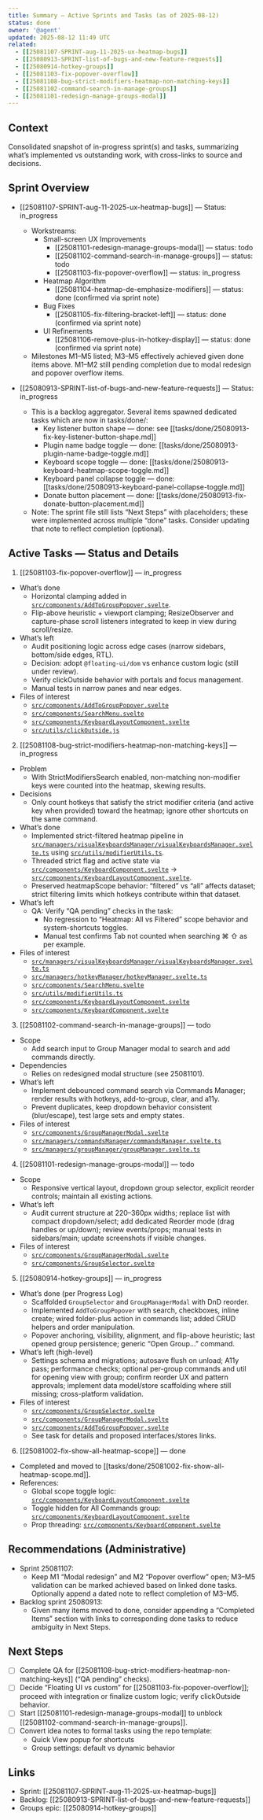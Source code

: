 ```yaml
---
title: Summary — Active Sprints and Tasks (as of 2025-08-12)
status: done
owner: '@agent'
updated: 2025-08-12 11:49 UTC
related:
  - [[25081107-SPRINT-aug-11-2025-ux-heatmap-bugs]]
  - [[25080913-SPRINT-list-of-bugs-and-new-feature-requests]]
  - [[25080914-hotkey-groups]]
  - [[25081103-fix-popover-overflow]]
  - [[25081108-bug-strict-modifiers-heatmap-non-matching-keys]]
  - [[25081102-command-search-in-manage-groups]]
  - [[25081101-redesign-manage-groups-modal]]
---
```


## Context

Consolidated snapshot of in-progress sprint(s) and tasks, summarizing what’s implemented vs outstanding work, with cross-links to source and decisions.

## Sprint Overview

- [[25081107-SPRINT-aug-11-2025-ux-heatmap-bugs]] — Status: in_progress

  - Workstreams:
    - Small-screen UX Improvements
      - [[25081101-redesign-manage-groups-modal]] — status: todo
      - [[25081102-command-search-in-manage-groups]] — status: todo
      - [[25081103-fix-popover-overflow]] — status: in_progress
    - Heatmap Algorithm
      - [[25081104-heatmap-de-emphasize-modifiers]] — status: done (confirmed via sprint note)
    - Bug Fixes
      - [[25081105-fix-filtering-bracket-left]] — status: done (confirmed via sprint note)
    - UI Refinements
      - [[25081106-remove-plus-in-hotkey-display]] — status: done (confirmed via sprint note)
  - Milestones M1–M5 listed; M3–M5 effectively achieved given done items above. M1–M2 still pending completion due to modal redesign and popover overflow items.

- [[25080913-SPRINT-list-of-bugs-and-new-feature-requests]] — Status: in_progress
  - This is a backlog aggregator. Several items spawned dedicated tasks which are now in tasks/done/:
    - Key listener button shape — done: see [[tasks/done/25080913-fix-key-listener-button-shape.md]]
    - Plugin name badge toggle — done: [[tasks/done/25080913-plugin-name-badge-toggle.md]]
    - Keyboard scope toggle — done: [[tasks/done/25080913-keyboard-heatmap-scope-toggle.md]]
    - Keyboard panel collapse toggle — done: [[tasks/done/25080913-keyboard-panel-collapse-toggle.md]]
    - Donate button placement — done: [[tasks/done/25080913-fix-donate-button-placement.md]]
  - Note: The sprint file still lists “Next Steps” with placeholders; these were implemented across multiple “done” tasks. Consider updating that note to reflect completion (optional).

## Active Tasks — Status and Details

1. [[25081103-fix-popover-overflow]] — in_progress

- What’s done
  - Horizontal clamping added in [`src/components/AddToGroupPopover.svelte`](src/components/AddToGroupPopover.svelte).
  - Flip-above heuristic + viewport clamping; ResizeObserver and capture-phase scroll listeners integrated to keep in view during scroll/resize.
- What’s left
  - Audit positioning logic across edge cases (narrow sidebars, bottom/side edges, RTL).
  - Decision: adopt `@floating-ui/dom` vs enhance custom logic (still under review).
  - Verify clickOutside behavior with portals and focus management.
  - Manual tests in narrow panes and near edges.
- Files of interest
  - [`src/components/AddToGroupPopover.svelte`](src/components/AddToGroupPopover.svelte)
  - [`src/components/SearchMenu.svelte`](src/components/SearchMenu.svelte)
  - [`src/components/KeyboardLayoutComponent.svelte`](src/components/KeyboardLayoutComponent.svelte)
  - [`src/utils/clickOutside.js`](src/utils/clickOutside.js)

2. [[25081108-bug-strict-modifiers-heatmap-non-matching-keys]] — in_progress

- Problem
  - With StrictModifiersSearch enabled, non-matching non-modifier keys were counted into the heatmap, skewing results.
- Decisions
  - Only count hotkeys that satisfy the strict modifier criteria (and active key when provided) toward the heatmap; ignore other shortcuts on the same command.
- What’s done
  - Implemented strict-filtered heatmap pipeline in [`src/managers/visualKeyboardsManager/visualKeyboardsManager.svelte.ts`](src/managers/visualKeyboardsManager/visualKeyboardsManager.svelte.ts) using [`src/utils/modifierUtils.ts`](src/utils/modifierUtils.ts).
  - Threaded strict flag and active state via [`src/components/KeyboardComponent.svelte`](src/components/KeyboardComponent.svelte) → [`src/components/KeyboardLayoutComponent.svelte`](src/components/KeyboardLayoutComponent.svelte).
  - Preserved heatmapScope behavior: “filtered” vs “all” affects dataset; strict filtering limits which hotkeys contribute within that dataset.
- What’s left
  - QA: Verify “QA pending” checks in the task:
    - No regression to “Heatmap: All vs Filtered” scope behavior and system-shortcuts toggles.
    - Manual test confirms Tab not counted when searching ⌘ ⇧ as per example.
- Files of interest
  - [`src/managers/visualKeyboardsManager/visualKeyboardsManager.svelte.ts`](src/managers/visualKeyboardsManager/visualKeyboardsManager.svelte.ts)
  - [`src/managers/hotkeyManager/hotkeyManager.svelte.ts`](src/managers/hotkeyManager/hotkeyManager.svelte.ts)
  - [`src/components/SearchMenu.svelte`](src/components/SearchMenu.svelte)
  - [`src/utils/modifierUtils.ts`](src/utils/modifierUtils.ts)
  - [`src/components/KeyboardLayoutComponent.svelte`](src/components/KeyboardLayoutComponent.svelte)
  - [`src/components/KeyboardComponent.svelte`](src/components/KeyboardComponent.svelte)

3. [[25081102-command-search-in-manage-groups]] — todo

- Scope
  - Add search input to Group Manager modal to search and add commands directly.
- Dependencies
  - Relies on redesigned modal structure (see 25081101).
- What’s left
  - Implement debounced command search via Commands Manager; render results with hotkeys, add-to-group, clear, and a11y.
  - Prevent duplicates, keep dropdown behavior consistent (blur/escape), test large sets and empty states.
- Files of interest
  - [`src/components/GroupManagerModal.svelte`](src/components/GroupManagerModal.svelte)
  - [`src/managers/commandsManager/commandsManager.svelte.ts`](src/managers/commandsManager/commandsManager.svelte.ts)
  - [`src/managers/groupManager/groupManager.svelte.ts`](src/managers/groupManager/groupManager.svelte.ts)

4. [[25081101-redesign-manage-groups-modal]] — todo

- Scope
  - Responsive vertical layout, dropdown group selector, explicit reorder controls; maintain all existing actions.
- What’s left
  - Audit current structure at 220–360px widths; replace list with compact dropdown/select; add dedicated Reorder mode (drag handles or up/down); review events/props; manual tests in sidebars/main; update screenshots if visible changes.
- Files of interest
  - [`src/components/GroupManagerModal.svelte`](src/components/GroupManagerModal.svelte)
  - [`src/components/GroupSelector.svelte`](src/components/GroupSelector.svelte)

5. [[25080914-hotkey-groups]] — in_progress

- What’s done (per Progress Log)
  - Scaffolded `GroupSelector` and `GroupManagerModal` with DnD reorder.
  - Implemented `AddToGroupPopover` with search, checkboxes, inline create; wired folder-plus action in commands list; added CRUD helpers and order manipulation.
  - Popover anchoring, visibility, alignment, and flip-above heuristic; last opened group persistence; generic “Open Group…” command.
- What’s left (high-level)
  - Settings schema and migrations; autosave flush on unload; A11y pass; performance checks; optional per-group commands and util for opening view with group; confirm reorder UX and pattern approvals; implement data model/store scaffolding where still missing; cross-platform validation.
- Files of interest
  - [`src/components/GroupSelector.svelte`](src/components/GroupSelector.svelte)
  - [`src/components/GroupManagerModal.svelte`](src/components/GroupManagerModal.svelte)
  - [`src/components/AddToGroupPopover.svelte`](src/components/AddToGroupPopover.svelte)
  - See task for details and proposed interfaces/stores links.

6. [[25081002-fix-show-all-heatmap-scope]] — done

- Completed and moved to [[tasks/done/25081002-fix-show-all-heatmap-scope.md]].
- References:
  - Global scope toggle logic: [`src/components/KeyboardLayoutComponent.svelte`](src/components/KeyboardLayoutComponent.svelte:50)
  - Toggle hidden for All Commands group: [`src/components/KeyboardLayoutComponent.svelte`](src/components/KeyboardLayoutComponent.svelte:121)
  - Prop threading: [`src/components/KeyboardComponent.svelte`](src/components/KeyboardComponent.svelte:281)

## Recommendations (Administrative)

- Sprint 25081107:
  - Keep M1 “Modal redesign” and M2 “Popover overflow” open; M3–M5 validation can be marked achieved based on linked done tasks. Optionally append a dated note to reflect completion of M3–M5.
- Backlog sprint 25080913:
  - Given many items moved to done, consider appending a “Completed Items” section with links to corresponding done tasks to reduce ambiguity in Next Steps.

## Next Steps

- [ ] Complete QA for [[25081108-bug-strict-modifiers-heatmap-non-matching-keys]] (“QA pending” checks).
- [ ] Decide “Floating UI vs custom” for [[25081103-fix-popover-overflow]]; proceed with integration or finalize custom logic; verify clickOutside behavior.
- [ ] Start [[25081101-redesign-manage-groups-modal]] to unblock [[25081102-command-search-in-manage-groups]].
- [ ] Convert idea notes to formal tasks using the repo template:
  - Quick View popup for shortcuts
  - Group settings: default vs dynamic behavior

## Links

- Sprint: [[25081107-SPRINT-aug-11-2025-ux-heatmap-bugs]]
- Backlog: [[25080913-SPRINT-list-of-bugs-and-new-feature-requests]]
- Groups epic: [[25080914-hotkey-groups]]
